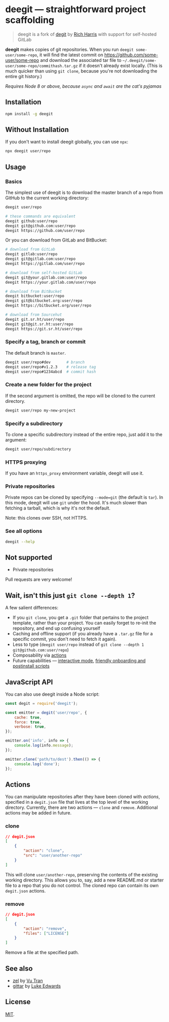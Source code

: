 # deegit — straightforward project scaffolding

>deegit is a fork of [degit](https://github.com/Rich-Harris/degit) by [Rich Harris](https://twitter.com/Rich_Harris) with support for self-hosted GitLab


**deegit** makes copies of git repositories. When you run `deegit some-user/some-repo`, it will find the latest commit on https://github.com/some-user/some-repo and download the associated tar file to `~/.deegit/some-user/some-repo/commithash.tar.gz` if it doesn't already exist locally. (This is much quicker than using `git clone`, because you're not downloading the entire git history.)

_Requires Node 8 or above, because `async` and `await` are the cat's pyjamas_

## Installation

```bash
npm install -g deegit
```

## Without Installation

If you don't want to install deegit globally, you can use `npx`:

```bash
npx deegit user/repo
```

## Usage

### Basics

The simplest use of deegit is to download the master branch of a repo from GitHub to the current working directory:

```bash
deegit user/repo

# these commands are equivalent
deegit github:user/repo
deegit git@github.com:user/repo
deegit https://github.com/user/repo
```

Or you can download from GitLab and BitBucket:

```bash
# download from GitLab
deegit gitlab:user/repo
deegit git@gitlab.com:user/repo
deegit https://gitlab.com/user/repo

# download from self-hosted GitLab
deegit git@your.gitlab.com:user/repo
deegit https://your.gitlab.com/user/repo

# download from BitBucket
deegit bitbucket:user/repo
deegit git@bitbucket.org:user/repo
deegit https://bitbucket.org/user/repo

# download from Sourcehut
deegit git.sr.ht/user/repo
deegit git@git.sr.ht:user/repo
deegit https://git.sr.ht/user/repo
```

### Specify a tag, branch or commit

The default branch is `master`.

```bash
deegit user/repo#dev       # branch
deegit user/repo#v1.2.3    # release tag
deegit user/repo#1234abcd  # commit hash
````

### Create a new folder for the project

If the second argument is omitted, the repo will be cloned to the current directory.

```bash
deegit user/repo my-new-project
```

### Specify a subdirectory

To clone a specific subdirectory instead of the entire repo, just add it to the argument:

```bash
deegit user/repo/subdirectory
```

### HTTPS proxying

If you have an `https_proxy` environment variable, deegit will use it.

### Private repositories

Private repos can be cloned by specifying `--mode=git` (the default is `tar`). In this mode, deegit will use `git` under the hood. It's much slower than fetching a tarball, which is why it's not the default.

Note: this clones over SSH, not HTTPS.

### See all options

```bash
deegit --help
```

## Not supported

- Private repositories

Pull requests are very welcome!

## Wait, isn't this just `git clone --depth 1`?

A few salient differences:

- If you `git clone`, you get a `.git` folder that pertains to the project template, rather than your project. You can easily forget to re-init the repository, and end up confusing yourself
- Caching and offline support (if you already have a `.tar.gz` file for a specific commit, you don't need to fetch it again).
- Less to type (`deegit user/repo` instead of `git clone --depth 1 git@github.com:user/repo`)
- Composability via [actions](#actions)
- Future capabilities — [interactive mode](https://github.com/Rich-Harris/deegit/issues/4), [friendly onboarding and postinstall scripts](https://github.com/Rich-Harris/deegit/issues/6)

## JavaScript API

You can also use deegit inside a Node script:

```js
const degit = require('deegit');

const emitter = degit('user/repo', {
	cache: true,
	force: true,
	verbose: true,
});

emitter.on('info', info => {
	console.log(info.message);
});

emitter.clone('path/to/dest').then(() => {
	console.log('done');
});
```

## Actions

You can manipulate repositories after they have been cloned with _actions_, specified in a `degit.json` file that lives at the top level of the working directory. Currently, there are two actions — `clone` and `remove`. Additional actions may be added in future.

### clone

```json
// degit.json
[
	{
		"action": "clone",
		"src": "user/another-repo"
	}
]
```

This will clone `user/another-repo`, preserving the contents of the existing working directory. This allows you to, say, add a new README.md or starter file to a repo that you do not control. The cloned repo can contain its own `degit.json` actions.

### remove

```json
// degit.json
[
	{
		"action": "remove",
		"files": ["LICENSE"]
	}
]
```

Remove a file at the specified path.

## See also

- [zel](https://github.com/vutran/zel) by [Vu Tran](https://twitter.com/tranvu)
- [gittar](https://github.com/lukeed/gittar) by [Luke Edwards](https://twitter.com/lukeed05)

## License

[MIT](LICENSE.md).
